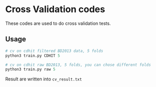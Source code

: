 # Cross Validation codes
These codes are used to do cross validation tests.

## Usage

```python
# cv on cdhit filtered BD2013 data, 5 folds
python3 train.py CDHIT 5

# cv on cdhit raw BD2013, 5 folds, you can chose different folds
python3 train.py raw 5
```

Result are written into `cv_result.txt`